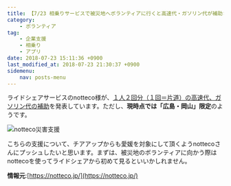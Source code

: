 ```yaml
---
title: 【7/23 相乗りサービスで被災地へボランティアに行くと高速代・ガソリン代が補助される！？（今は広島・岡山限定）（notteco様)】
category:
    - ボランティア
tag:
    - 企業支援
    - 相乗り
    - アプリ
date: 2018-07-23 15:11:36 +0900
last_modified_at: 2018-07-23 21:30:37 +0900 
sidemenu:
    nav: posts-menu
---
```

ライドシェアサービスのnotteco様が、[１人２回分（１回＝片道）の高速代、ガソリン代の補助](https://cp.notteco.jp/notteco%E8%A5%BF%E6%97%A5%E6%9C%AC%E8%B1%AA%E9%9B%A8%E5%AF%BE%E7%AD%96%E7%89%B9%E8%A8%AD%E3%83%9A%E3%83%BC%E3%82%B8)を発表しています。ただし、**現時点では「広島・岡山」限定**のようです。

![notteco災害支援](https://i.gyazo.com/1ed336344bf7491a55b47a8458a88bcc.png)

こちらの支援について、チアアップからも愛媛を対象にして頂くようnottecoさんにプッシュしたいと思います。まずは、被災地のボランティアに向かう際はnottecoを使ってライドシェアから初めて見るといいかしれません。

**情報元**:[https://notteco.jp/](https://notteco.jp/)
